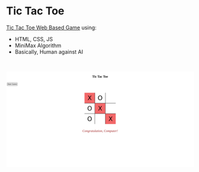 # Tic Tac Toe


[Tic Tac Toe Web Based Game](https://calculator.platform.uno/) using:

- HTML, CSS, JS
- MiniMax Algorithm
- Basically, Human against AI
<br>

![The Game Shape](/Image.png "Game Shape")
